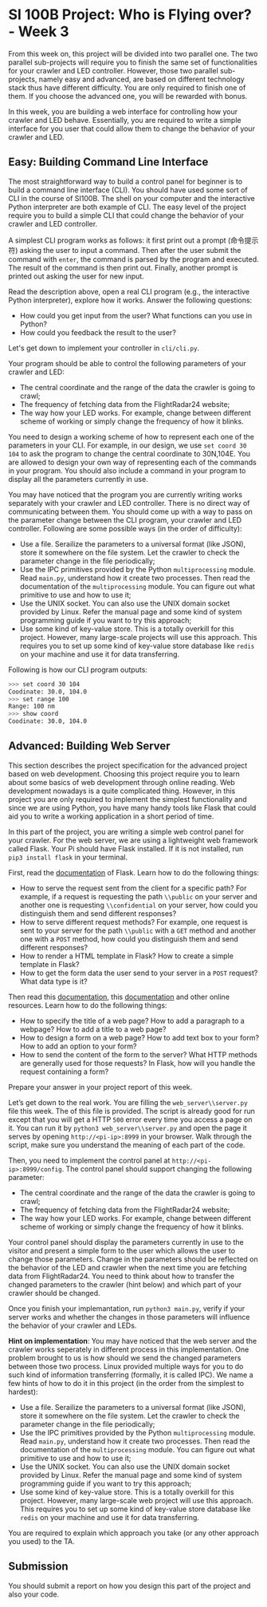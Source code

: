 # SI 100B Project: Who is Flying over? - Week 3

From this week on, this project will be divided into two parallel one. The two parallel sub-projects will require you to finish the same set of functionalities for your crawler and LED controller. However, those two parallel sub-projects, namely easy and advanced, are based on different technology stack thus have different difficulty. You are only required to finish one of them. If you choose the advanced one, you will be rewarded with bonus.

In this week, you are building a web interface for controlling how your crawler and LED behave. Essentially, you are required to write a simple interface for you user that could allow them to change the behavior of your crawler and LED.

## Easy: Building Command Line Interface

The most straightforward way to build a control panel for beginner is to build a command line interface (CLI). You should have used some sort of CLI in the course of SI100B. The shell on your computer and the interactive Python interpreter are both example of CLI. The easy level of the project require you to build a simple CLI that could change the behavior of your crawler and LED controller.

A simplest CLI program works as follows: it first print out a prompt (命令提示符) asking the user to input a command. Then after the user submit the command with `enter`, the command is parsed by the program and executed. The result of the command is then print out. Finally, another prompt is printed out asking the user for new input.

Read the description above, open a real CLI program (e.g., the interactive Python interpreter), explore how it works. Answer the following questions:

- How could you get input from the user? What functions can you use in Python?
- How could you feedback the result to the user?

Let's get down to implement your controller in `cli/cli.py`.

Your program should be able to control the following parameters of your crawler and LED:

- The central coordinate and the range of the data the crawler is going to crawl;
- The frequency of fetching data from the FlightRadar24 website;
- The way how your LED works. For example, change between different scheme of working or simply change the frequency of how it blinks.

You need to design a working scheme of how to represent each one of the parameters in your CLI. For example, in our design, we use `set coord 30 104` to ask the program to change the central coordinate to 30N,104E. You are allowed to design your own way of representing each of the commands in your program. You should also include a command in your program to display all the parameters currently in use.

You may have noticed that the program you are currently writing works separately with your crawler and LED controller. There is no direct way of communicating between them. You should come up with a way to pass on the parameter change between the CLI program, your crawler and LED controller. Following are some possible ways (in the order of difficulty):

- Use a file. Serailize the parameters to a universal format (like JSON), store it somewhere on the file system. Let the crawler to check the parameter change in the file periodically;
- Use the IPC primitives provided by the Python `multiprocessing` module. Read `main.py`, understand how it create two processes. Then read the documentation of the `multiprocessing` module. You can figure out what primitive to use and how to use it;
- Use the UNIX socket. You can also use the UNIX domain socket provided by Linux. Refer the manual page and some kind of system programming guide if you want to try this approach;
- Use some kind of key-value store. This is a totally overkill for this project. However, many large-scale projects will use this approach. This requires you to set up some kind of key-value store database like `redis` on your machine and use it for data transferring.

Following is how our CLI program outputs:

```bash
>>> set coord 30 104
Coodinate: 30.0, 104.0
>>> set range 100
Range: 100 nm
>>> show coord
Coodinate: 30.0, 104.0
```

## Advanced: Building Web Server

This section describes the project specification for the advanced project based on web development. Choosing this project require you to learn about some basics of web development through online reading. Web development nowadays is a quite complicated thing. However, in this project you are only required to implement the simplest functionality and since we are using Python, you have many handy tools like Flask that could aid you to write a working application in a short period of time.

In this part of the project, you are writing a simple web control panel for your crawler. For the web server, we are using a lightweight web framework called Flask. Your Pi should have Flask installed. If it is not installed, run `pip3 install flask` in your terminal.

First, read the [documentation](https://flask.palletsprojects.com/en/1.1.x/) of Flask. Learn how to do the following things:

- How to serve the request sent from the client for a specific path? For example, if a request is requesting the path `\\public` on your server and another one is requesting `\\confidential` on your server, how could you distinguish them and send different responses?
- How to serve different request methods? For example, one request is sent to your server for the path `\\public` with a `GET` method and another one with a `POST` method, how could you distinguish them and send different responses?
- How to render a HTML template in Flask? How to create a simple template in Flask?
- How to get the form data the user send to your server in a `POST` request? What data type is it?

Then read this [documentation](https://developer.mozilla.org/en-US/docs/Learn/HTML/Introduction_to_HTML/Getting_started), this [documentation](https://developer.mozilla.org/en-US/docs/Learn/Forms/Your_first_form) and other online resources. Learn how to do the following things:

- How to specify the title of a web page? How to add a paragraph to a webpage? How to add a title to a web page?
- How to design a form on a web page? How to add text box to your form? How to add an option to your form?
- How to send the content of the form to the server? What HTTP methods are generally used for those requests? In Flask, how will you handle the request containing a form?

Prepare your answer in your project report of this week.

Let’s get down to the real work. You are filling the `web_server\\server.py` file this week. The  of this file is provided. The script is already good for run except that you will get a HTTP `500` error every time you access a page on it. You can run it by `python3 web_server\\server.py` and open the page it serves by opening `http://<pi-ip>:8999` in your browser. Walk through the script, make sure you understand the meaning of each part of the code.

Then, you need to implement the control panel at `http://<pi-ip>:8999/config`. The control panel should support changing the following parameter:

- The central coordinate and the range of the data the crawler is going to crawl;
- The frequency of fetching data from the FlightRadar24 website;
- The way how your LED works. For example, change between different scheme of working or simply change the frequency of how it blinks.

Your control panel should display the parameters currently in use to the visitor and present a simple form to the user which allows the user to change those parameters. Change in the parameters should be reflected on the behavior of the LED and crawler when the next time you are fetching data from FlightRadar24. You need to think about how to transfer the changed parameters to the crawler (hint below) and which part of your crawler should be changed.

Once you finish your implemantation, run `python3 main.py`, verify if your server works and whether the changes in those parameters will influence the behavior of your crawler and LEDs.

**Hint on implementation**: You may have noticed that the web server and the crawler works seperately in different process in this implementation. One problem brought to us is how should we send the changed parameters between those two process. Linux provided multiple ways for you to do such kind of information transferring (formally, it is called IPC). We name a few hints of how to do it in this project (in the order from the simplest to hardest):

- Use a file. Serailize the parameters to a universal format (like JSON), store it somewhere on the file system. Let the crawler to check the parameter change in the file periodically;
- Use the IPC primitives provided by the Python `multiprocessing` module. Read `main.py`, understand how it create two processes. Then read the documentation of the `multiprocessing` module. You can figure out what primitive to use and how to use it;
- Use the UNIX socket. You can also use the UNIX domain socket provided by Linux. Refer the manual page and some kind of system programming guide if you want to try this approach;
- Use some kind of key-value store. This is a totally overkill for this project. However, many large-scale web project will use this approach. This requires you to set up some kind of key-value store database like `redis` on your machine and use it for data transferring.

You are required to explain which approach you take (or any other approach you used) to the TA.

## Submission

You should submit a report on how you design this part of the project and also your code.
